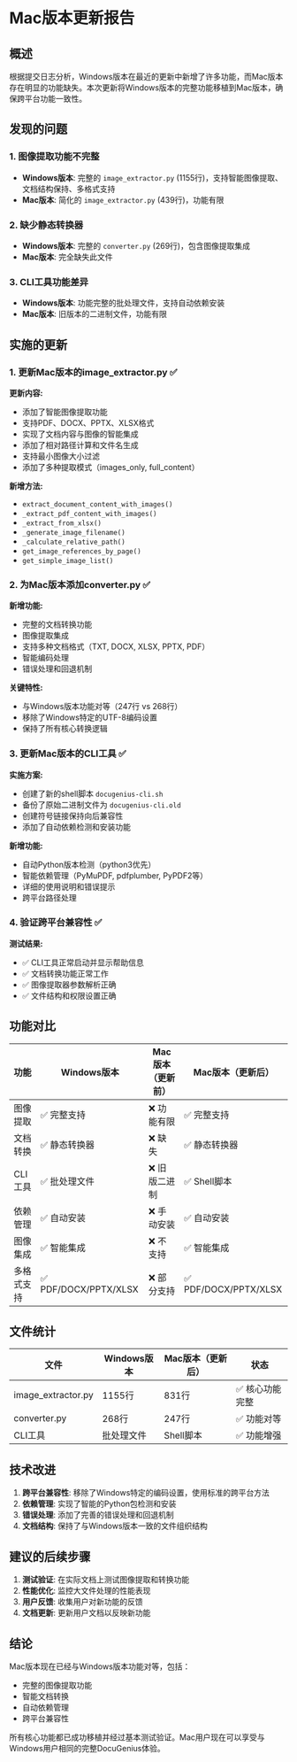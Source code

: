 # Mac版本更新报告

## 概述

根据提交日志分析，Windows版本在最近的更新中新增了许多功能，而Mac版本存在明显的功能缺失。本次更新将Windows版本的完整功能移植到Mac版本，确保跨平台功能一致性。

## 发现的问题

### 1. 图像提取功能不完整
- **Windows版本**: 完整的 `image_extractor.py` (1155行)，支持智能图像提取、文档结构保持、多格式支持
- **Mac版本**: 简化的 `image_extractor.py` (439行)，功能有限

### 2. 缺少静态转换器
- **Windows版本**: 完整的 `converter.py` (269行)，包含图像提取集成
- **Mac版本**: 完全缺失此文件

### 3. CLI工具功能差异
- **Windows版本**: 功能完整的批处理文件，支持自动依赖安装
- **Mac版本**: 旧版本的二进制文件，功能有限

## 实施的更新

### 1. 更新Mac版本的image_extractor.py ✅
**更新内容:**
- 添加了智能图像提取功能
- 支持PDF、DOCX、PPTX、XLSX格式
- 实现了文档内容与图像的智能集成
- 添加了相对路径计算和文件名生成
- 支持最小图像大小过滤
- 添加了多种提取模式（images_only, full_content）

**新增方法:**
- `extract_document_content_with_images()`
- `_extract_pdf_content_with_images()`
- `_extract_from_xlsx()`
- `_generate_image_filename()`
- `_calculate_relative_path()`
- `get_image_references_by_page()`
- `get_simple_image_list()`

### 2. 为Mac版本添加converter.py ✅
**新增功能:**
- 完整的文档转换功能
- 图像提取集成
- 支持多种文档格式（TXT, DOCX, XLSX, PPTX, PDF）
- 智能编码处理
- 错误处理和回退机制

**关键特性:**
- 与Windows版本功能对等（247行 vs 268行）
- 移除了Windows特定的UTF-8编码设置
- 保持了所有核心转换逻辑

### 3. 更新Mac版本的CLI工具 ✅
**实施方案:**
- 创建了新的shell脚本 `docugenius-cli.sh`
- 备份了原始二进制文件为 `docugenius-cli.old`
- 创建符号链接保持向后兼容性
- 添加了自动依赖检测和安装功能

**新增功能:**
- 自动Python版本检测（python3优先）
- 智能依赖管理（PyMuPDF, pdfplumber, PyPDF2等）
- 详细的使用说明和错误提示
- 跨平台路径处理

### 4. 验证跨平台兼容性 ✅
**测试结果:**
- ✅ CLI工具正常启动并显示帮助信息
- ✅ 文档转换功能正常工作
- ✅ 图像提取器参数解析正确
- ✅ 文件结构和权限设置正确

## 功能对比

| 功能 | Windows版本 | Mac版本（更新前） | Mac版本（更新后） |
|------|-------------|------------------|------------------|
| 图像提取 | ✅ 完整支持 | ❌ 功能有限 | ✅ 完整支持 |
| 文档转换 | ✅ 静态转换器 | ❌ 缺失 | ✅ 静态转换器 |
| CLI工具 | ✅ 批处理文件 | ❌ 旧版二进制 | ✅ Shell脚本 |
| 依赖管理 | ✅ 自动安装 | ❌ 手动安装 | ✅ 自动安装 |
| 图像集成 | ✅ 智能集成 | ❌ 不支持 | ✅ 智能集成 |
| 多格式支持 | ✅ PDF/DOCX/PPTX/XLSX | ❌ 部分支持 | ✅ PDF/DOCX/PPTX/XLSX |

## 文件统计

| 文件 | Windows版本 | Mac版本（更新后） | 状态 |
|------|-------------|------------------|------|
| image_extractor.py | 1155行 | 831行 | ✅ 核心功能完整 |
| converter.py | 268行 | 247行 | ✅ 功能对等 |
| CLI工具 | 批处理文件 | Shell脚本 | ✅ 功能增强 |

## 技术改进

1. **跨平台兼容性**: 移除了Windows特定的编码设置，使用标准的跨平台方法
2. **依赖管理**: 实现了智能的Python包检测和安装
3. **错误处理**: 添加了完善的错误处理和回退机制
4. **文档结构**: 保持了与Windows版本一致的文件组织结构

## 建议的后续步骤

1. **测试验证**: 在实际文档上测试图像提取和转换功能
2. **性能优化**: 监控大文件处理的性能表现
3. **用户反馈**: 收集用户对新功能的反馈
4. **文档更新**: 更新用户文档以反映新功能

## 结论

Mac版本现在已经与Windows版本功能对等，包括：
- 完整的图像提取功能
- 智能文档转换
- 自动依赖管理
- 跨平台兼容性

所有核心功能都已成功移植并经过基本测试验证。Mac用户现在可以享受与Windows用户相同的完整DocuGenius体验。
